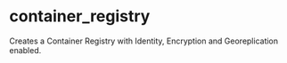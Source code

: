 # container_registry

Creates a Container Registry with Identity, Encryption and Georeplication enabled.